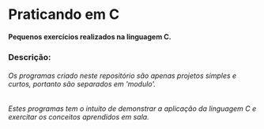 # Praticando em C
#### Pequenos exercícios realizados na linguagem C. 

### Descrição:
###### Os programas criado neste repositório são apenas projetos simples e curtos, portanto são separados em 'modulo'.
###### Estes programas tem o intuito de demonstrar a aplicação da linguagem C e exercitar os conceitos aprendidos em sala.



